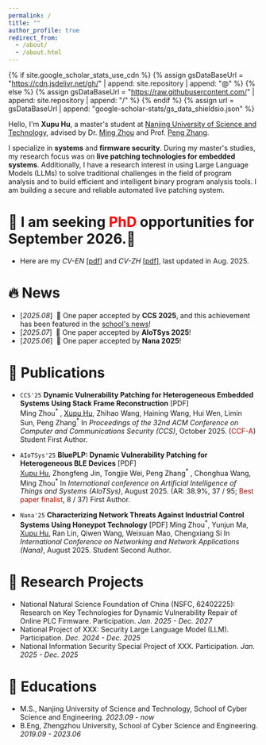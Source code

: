 ```yaml
---
permalink: /
title: ""
author_profile: true
redirect_from: 
  - /about/
  - /about.html
---
```


{% if site.google_scholar_stats_use_cdn %}
{% assign gsDataBaseUrl = "https://cdn.jsdelivr.net/gh/" | append: site.repository | append: "@" %}
{% else %}
{% assign gsDataBaseUrl = "https://raw.githubusercontent.com/" | append: site.repository | append: "/" %}
{% endif %}
{% assign url = gsDataBaseUrl | append: "google-scholar-stats/gs_data_shieldsio.json" %}

<span class='anchor' id='about-me'></span>

Hello, I'm **Xupu Hu**, a master's student at [Nanjing University of Science and Technology](https://scs.njust.edu.cn/main.htm), advised by Dr. [Ming Zhou](https://teacher.njust.edu.cn/wlkjaq/zm/list.htm) and Prof. [Peng Zhang](https://teacher.njust.edu.cn/wlkjaq/zp/list.htm). 

I specialize in **systems** and **firmware security**. During my master's studies, my research focus was on **live patching technologies for embedded systems**. Additionally, I have a research interest in using Large Language Models (LLMs) to solve traditional challenges in the field of program analysis and to build efficient and intelligent binary program analysis tools. I am building a secure and reliable automated live patching system.


# 📣 I am seeking <span style="color: red;">PhD</span> opportunities for September 2026.🥺

- Here are my *CV-EN* [[pdf](/paper/CV_26_Fall_Phd_XupuHu.pdf)] and *CV-ZH* [[pdf](/paper/呼栩朴中文学术简历.pdf)], last updated in Aug. 2025.

# 🔥 News
- [*2025.08*] &nbsp;🎉 One paper accepted by **CCS 2025**, and this achievement has been featured in the [school's news](https://scs.njust.edu.cn/65/96/c15611a353686/page.htm)! 
- [*2025.07*] &nbsp;🎉 One paper accepted by **AIoTSys 2025**!
- [*2025.06*] &nbsp;🎉 One paper accepted by **Nana 2025**!



# 📝 Publications 
- `CCS'25` **Dynamic Vulnerability Patching for Heterogeneous Embedded Systems Using Stack Frame Reconstruction** [PDF]  
  Ming Zhou<sup>\*</sup> , <u>Xupu Hu</u>, Zhihao Wang, Haining Wang, Hui Wen, Limin Sun, Peng Zhang<sup>\*</sup>
  In *Proceedings of the 32nd ACM Conference on Computer and Communications Security (CCS)*, October 2025. (<span style="color:#B00C00">CCF-A</span>) Student First Author.  

- `AIoTSys'25` **BluePLP: Dynamic Vulnerability Patching for Heterogeneous BLE Devices** [PDF]   
  <u>Xupu Hu</u>, Zhongfeng Jin, Tongjie Wei, Peng Zhang<sup>\*</sup> , Chonghua Wang, Ming Zhou<sup>\*</sup> 
  In *International conference on Artificial Intelligence of Things and Systems (AIoTSys)*, August 2025. (AR: 38.9%, 37 / 95; <span style="color:#B00C00">Best paper finalist</span>, 8 / 37) First Author.  
  
- `Nana'25` **Characterizing Network Threats Against Industrial Control Systems Using Honeypot Technology** [PDF]
  Ming Zhou<sup>\*</sup>, Yunjun Ma, <u>Xupu Hu</u>, Ran Lin, Qiwen Wang, Weixuan Mao, Chengxiang Si 
  In *International Conference on Networking and Network Applications (Nana)*, August 2025. Student Second Author.    
 
<!-- - `Nana'25` **Pig in a Poke: Automatically Detecting and Exploiting Link Following Vulnerabilities in Windows File Operations** [[PDF](/paper/linkzard-security25.pdf)]  
  Bocheng Xiang, Yuan Zhang, <u> Liu</u>, Hao Huang, Zihan Lin, Min Yang.  
  In *Proceedings of the 34th USENIX Security Symposium (USENIX Security)*, August 2025. (<span style="color:#B00C00">CCF-A</span>)   
  **<font color="#B00C00">&#9733; Honerable Mention Award (6.1%=25/407)</font>** -->
  

<!-- # 🎖 Honors and Awards
- *2025.05*: Distinguished Paper Award, S&P 2025 (<1% submission)
 
- *2022.09*: 1st Place of The 13th National College Student Information Security Contest (Final Round) 🏆
-->
# 📝 Research Projects
- National Natural Science Foundation of China (NSFC, 62402225): Research on Key Technologies for Dynamic Vulnerability Repair of Online PLC Firmware. Participation. *Jan. 2025 - Dec. 2027*
- National Project of XXX: Security Large Language Model (LLM). Participation. *Dec. 2024 - Dec. 2025*
- National Information Security Special Project of XXX. Participation. *Jan. 2025 - Dec. 2025*


# 📖 Educations
- M.S., Nanjing University of Science and Technology, School of Cyber Science and Engineering.  *2023.09 - now*
- B.Eng, Zhengzhou University, School of Cyber Science and Engineering.  *2019.09 - 2023.06* 

<!-- # 💻 Internships
- *2020.04 - 2025.04*, [Keen Lab, Tencent](https://keenlab.tencent.com/), China.
- *2019.07 - 2019.09*, [Lark, ByteDance](https://www.bytedance.com/), China. -->